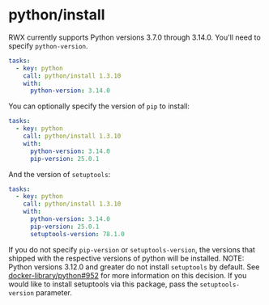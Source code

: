# python/install

RWX currently supports Python versions 3.7.0 through 3.14.0. You'll need to specify `python-version`.

```yaml
tasks:
  - key: python
    call: python/install 1.3.10
    with:
      python-version: 3.14.0
```

You can optionally specify the version of `pip` to install:

```yaml
tasks:
  - key: python
    call: python/install 1.3.10
    with:
      python-version: 3.14.0
      pip-version: 25.0.1
```

And the version of `setuptools`:

```yaml
tasks:
  - key: python
    call: python/install 1.3.10
    with:
      python-version: 3.14.0
      pip-version: 25.0.1
      setuptools-version: 78.1.0
```

If you do not specify `pip-version` or `setuptools-version`, the versions that shipped with the respective versions of python will be installed.
NOTE: Python versions 3.12.0 and greater do not install `setuptools` by default. See [docker-library/python#952](https://github.com/docker-library/python/issues/952) for more information on this decision. If you would like to install setuptools via this package, pass the `setuptools-version` parameter.
